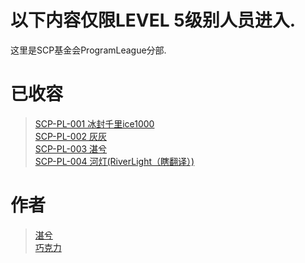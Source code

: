 # 以下内容仅限LEVEL 5级别人员进入.
这里是SCP基金会ProgramLeague分部.

# 已收容
>[SCP-PL-001 冰封千里ice1000](ice1000.md) <br />
[SCP-PL-002 灰灰](huihui.md)<br />
[SCP-PL-003 湛兮](oxwei.md)<br />
[SCP-PL-004 河灯(RiverLight（瞎翻译）)](RiverLight.md)<br />

# 作者
>[湛兮](https://github.com/oxwei)<br />
[巧克力](https://github.com/ShinoChocolate)<br />
